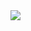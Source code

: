 

<img src="https://github-readme-stats.vercel.app/api?username=vuongggggg&show_icons=true&count_private=true" raw=true/>

<!--
**vuongggggg/vuongggggg** is a ✨ _special_ ✨ repository because its `README.md` (this file) appears on your GitHub profile.

Here are some ideas to get you started:


- 🌱 I’m currently learning ...
- 👯 I’m looking to collaborate on ...
- 🤔 I’m looking for help with ...
- 💬 Ask me about ...
- 📫 How to reach me: Twitter
- 😄 Pronouns: ...
- ⚡ Fun fact: ...
-->
